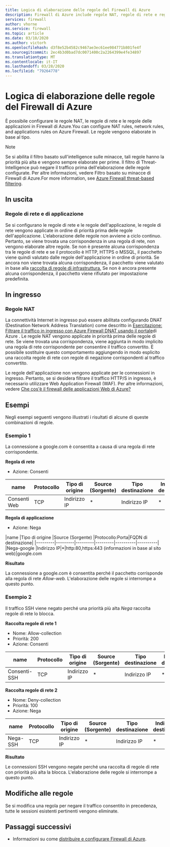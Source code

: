 ```yaml
---
title: Logica di elaborazione delle regole del Firewall di Azure
description: Firewall di Azure include regole NAT, regole di rete e regole di applicazione. Le regole vengono elaborate in base al tipo.
services: firewall
author: vhorne
ms.service: firewall
ms.topic: article
ms.date: 03/10/2020
ms.author: victorh
ms.openlocfilehash: d3f8e52b4582c9467ae3ec61ee984771b801fe4f
ms.sourcegitcommit: 2ec4b3d0bad7dc0071400c2a2264399e4fe34897
ms.translationtype: MT
ms.contentlocale: it-IT
ms.lasthandoff: 03/28/2020
ms.locfileid: "79264778"
---
```

# <a name="azure-firewall-rule-processing-logic"></a>Logica di elaborazione delle regole del Firewall di Azure
È possibile configurare le regole NAT, le regole di rete e le regole delle applicazioni in Firewall di Azure.You can configure NAT rules, network rules, and applications rules on Azure Firewall. Le regole vengono elaborate in base al tipo. 

> [!NOTE]
> Se si abilita il filtro basato sull'intelligence sulle minacce, tali regole hanno la priorità più alta e vengono sempre elaborate per prime. Il filtro di Threat-Intelligence può negare il traffico prima dell'elaborazione delle regole configurate. Per altre informazioni, vedere Filtro basato su minacce di Firewall di Azure.For more information, see [Azure Firewall threat-based filtering](threat-intel.md).

## <a name="outbound"></a>In uscita

### <a name="network-rules-and-applications-rules"></a>Regole di rete e di applicazione

Se si configurano le regole di rete e le regole dell'applicazione, le regole di rete vengono applicate in ordine di priorità prima delle regole dell'applicazione. L'elaborazione delle regole non avviene a ciclo continuo. Pertanto, se viene trovata una corrispondenza in una regola di rete, non vengono elaborate altre regole.  Se non è presente alcuna corrispondenza tra le regole di rete e se il protocollo è HTTP, HTTPS o MSSQL, il pacchetto viene quindi valutato dalle regole dell'applicazione in ordine di priorità. Se ancora non viene trovata alcuna corrispondenza, il pacchetto viene valutato in base alla [raccolta di regole di infrastruttura.](infrastructure-fqdns.md) Se non è ancora presente alcuna corrispondenza, il pacchetto viene rifiutato per impostazione predefinita.

## <a name="inbound"></a>In ingresso

### <a name="nat-rules"></a>Regole NAT

La connettività Internet in ingresso può essere abilitata configurando DNAT (Destination Network Address Translation) come descritto in [Esercitazione: Filtrare il traffico in ingresso con Azure Firewall DNAT usando il portale](tutorial-firewall-dnat.md)di Azure . Le regole NAT vengono applicate in priorità prima delle regole di rete. Se viene trovata una corrispondenza, viene aggiunta in modo implicito una regola di rete corrispondente per consentire il traffico convertito. È possibile sostituire questo comportamento aggiungendo in modo esplicito una raccolta regole di rete con regole di negazione corrispondenti al traffico convertito.

Le regole dell'applicazione non vengono applicate per le connessioni in ingresso. Pertanto, se si desidera filtrare il traffico HTTP/S in ingresso, è necessario utilizzare Web Application Firewall (WAF). Per altre informazioni, vedere [Che cos'è il firewall delle applicazioni Web di Azure?](../web-application-firewall/overview.md)

## <a name="examples"></a>Esempi

Negli esempi seguenti vengono illustrati i risultati di alcune di queste combinazioni di regole.

### <a name="example-1"></a>Esempio 1

La connessione a google.com è consentita a causa di una regola di rete corrispondente.

**Regola di rete**

- Azione: Consenti


|name  |Protocollo  |Tipo di origine  |Source (Sorgente)  |Tipo destinazione  |Indirizzo di destinazione  |Porte di destinazione|
|---------|---------|---------|---------|----------|----------|--------|
|Consenti Web     |TCP|Indirizzo IP|*|Indirizzo IP|*|80,443

**Regola di applicazione**

- Azione: Nega

|name  |Tipo di origine  |Source (Sorgente)  |Protocollo:Porta|FQDN di destinazione|
|---------|---------|---------|---------|----------|----------|
|Nega-google     |Indirizzo IP|*|http:80,https:443 (informazioni in base al sito web)|google.com

**Risultato**

La connessione a google.com è consentita perché il pacchetto corrisponde alla regola di rete *Allow-web.* L'elaborazione delle regole si interrompe a questo punto.

### <a name="example-2"></a>Esempio 2

Il traffico SSH viene negato perché una priorità più alta *Nega* raccolta regole di rete lo blocca.

**Raccolta regole di rete 1**

- Nome: Allow-collection
- Priorità: 200
- Azione: Consenti

|name  |Protocollo  |Tipo di origine  |Source (Sorgente)  |Tipo destinazione  |Indirizzo di destinazione  |Porte di destinazione|
|---------|---------|---------|---------|----------|----------|--------|
|Consenti-SSH     |TCP|Indirizzo IP|*|Indirizzo IP|*|22

**Raccolta regole di rete 2**

- Nome: Deny-collection
- Priorità: 100
- Azione: Nega

|name  |Protocollo  |Tipo di origine  |Source (Sorgente)  |Tipo destinazione  |Indirizzo di destinazione  |Porte di destinazione|
|---------|---------|---------|---------|----------|----------|--------|
|Nega-SSH     |TCP|Indirizzo IP|*|Indirizzo IP|*|22

**Risultato**

Le connessioni SSH vengono negate perché una raccolta di regole di rete con priorità più alta la blocca. L'elaborazione delle regole si interrompe a questo punto.

## <a name="rule-changes"></a>Modifiche alle regole

Se si modifica una regola per negare il traffico consentito in precedenza, tutte le sessioni esistenti pertinenti vengono eliminate.

## <a name="next-steps"></a>Passaggi successivi

- Informazioni su come [distribuire e configurare Firewall di Azure](tutorial-firewall-deploy-portal.md).